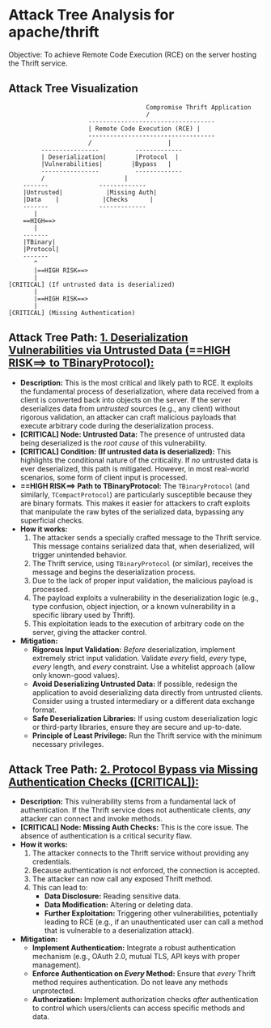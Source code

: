 # Attack Tree Analysis for apache/thrift

Objective: To achieve Remote Code Execution (RCE) on the server hosting the Thrift service.

## Attack Tree Visualization

```
                                      Compromise Thrift Application
                                      /
                      -----------------------------------
                      | Remote Code Execution (RCE) |
                      -----------------------------------
                      /                     |
         ----------------          -------------
         | Deserialization|        |Protocol  |
         |Vulnerabilities|        |Bypass   |
         ----------------          -------------
         /                      |
    -------              -------------
    |Untrusted|            |Missing Auth|
    |Data    |            |Checks      |
    -------              -------------
       |
    ==HIGH==>
       |
    -------
    |TBinary|
    |Protocol|
    -------
       ^
       |==HIGH RISK==>
       |
[CRITICAL] (If untrusted data is deserialized)
       |
       |==HIGH RISK==>
       |
[CRITICAL] (Missing Authentication)

```

## Attack Tree Path: [1. Deserialization Vulnerabilities via Untrusted Data (==HIGH RISK==> to TBinaryProtocol):](./attack_tree_paths/1__deserialization_vulnerabilities_via_untrusted_data__==high_risk==_to_tbinaryprotocol_.md)

*   **Description:** This is the most critical and likely path to RCE. It exploits the fundamental process of deserialization, where data received from a client is converted back into objects on the server. If the server deserializes data from *untrusted* sources (e.g., any client) without rigorous validation, an attacker can craft malicious payloads that execute arbitrary code during the deserialization process.
*   **[CRITICAL] Node: Untrusted Data:** The presence of untrusted data being deserialized is the *root cause* of this vulnerability.
*   **[CRITICAL] Condition: (If untrusted data is deserialized):** This highlights the conditional nature of the criticality. If *no* untrusted data is ever deserialized, this path is mitigated. However, in most real-world scenarios, some form of client input is processed.
*   **==HIGH RISK==> Path to TBinaryProtocol:** The `TBinaryProtocol` (and similarly, `TCompactProtocol`) are particularly susceptible because they are binary formats. This makes it easier for attackers to craft exploits that manipulate the raw bytes of the serialized data, bypassing any superficial checks.
*   **How it works:**
    1.  The attacker sends a specially crafted message to the Thrift service. This message contains serialized data that, when deserialized, will trigger unintended behavior.
    2.  The Thrift service, using `TBinaryProtocol` (or similar), receives the message and begins the deserialization process.
    3.  Due to the lack of proper input validation, the malicious payload is processed.
    4.  The payload exploits a vulnerability in the deserialization logic (e.g., type confusion, object injection, or a known vulnerability in a specific library used by Thrift).
    5.  This exploitation leads to the execution of arbitrary code on the server, giving the attacker control.
*   **Mitigation:**
    *   **Rigorous Input Validation:** *Before* deserialization, implement extremely strict input validation. Validate *every* field, *every* type, *every* length, and *every* constraint. Use a whitelist approach (allow only known-good values).
    *   **Avoid Deserializing Untrusted Data:** If possible, redesign the application to avoid deserializing data directly from untrusted clients. Consider using a trusted intermediary or a different data exchange format.
    *   **Safe Deserialization Libraries:** If using custom deserialization logic or third-party libraries, ensure they are secure and up-to-date.
    *   **Principle of Least Privilege:** Run the Thrift service with the minimum necessary privileges.

## Attack Tree Path: [2. Protocol Bypass via Missing Authentication Checks ([CRITICAL]):](./attack_tree_paths/2__protocol_bypass_via_missing_authentication_checks___critical__.md)

*   **Description:** This vulnerability stems from a fundamental lack of authentication. If the Thrift service does not authenticate clients, *any* attacker can connect and invoke methods.
*   **[CRITICAL] Node: Missing Auth Checks:** This is the core issue. The absence of authentication is a critical security flaw.
*   **How it works:**
    1.  The attacker connects to the Thrift service without providing any credentials.
    2.  Because authentication is not enforced, the connection is accepted.
    3.  The attacker can now call any exposed Thrift method.
    4.  This can lead to:
        *   **Data Disclosure:** Reading sensitive data.
        *   **Data Modification:** Altering or deleting data.
        *   **Further Exploitation:** Triggering other vulnerabilities, potentially leading to RCE (e.g., if an unauthenticated user can call a method that is vulnerable to a deserialization attack).
*   **Mitigation:**
    *   **Implement Authentication:** Integrate a robust authentication mechanism (e.g., OAuth 2.0, mutual TLS, API keys with proper management).
    *   **Enforce Authentication on *Every* Method:** Ensure that *every* Thrift method requires authentication. Do not leave any methods unprotected.
    *   **Authorization:** Implement authorization checks *after* authentication to control which users/clients can access specific methods and data.

